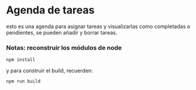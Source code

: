 
# Agenda de tareas

esto es una agenda para asignar tareas y visualizarlas como completadas o pendientes, se pueden añadir y borrar tareas.

### Notas: reconstruir los módulos de node

```
npm install
```

y para construir el build, recuerden:
```
npm run build
```
